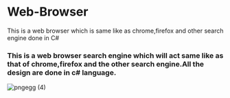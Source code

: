 # Web-Browser
This is a web browser which is same like as chrome,firefox and other search engine done in C#
### This is a web browser search engine which will act same like as that of chrome,firefox and the other search engine.All the design are done in c# language.
![pngegg (4)](https://user-images.githubusercontent.com/95826757/200393610-2ac4f624-fa97-42a4-8c7b-5b427e55c3da.png)


